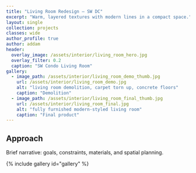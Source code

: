 ```yaml
---
title: "Living Room Redesign – SW DC"
excerpt: "Warm, layered textures with modern lines in a compact space."
layout: single
collection: projects
classes: wide
author_profile: true
author: addam
header:
  overlay_image: /assets/interior/living_room_hero.jpg
  overlay_filter: 0.2
  caption: "SW Condo Living Room"
gallery:
  - image_path: /assets/interior/living_room_demo_thumb.jpg
    url: /assets/interior/living_room_demo.jpg
    alt: "living room demolition, carpet torn up, concrete floors"
    caption: "Demolition"
  - image_path: /assets/interior/living_room_final_thumb.jpg
    url: /assets/interior/living_room_final.jpg
    alt: "fully furnished modern-styled living room"
    caption: "Final product"
---
```


## Approach
Brief narrative: goals, constraints, materials, and spatial planning.

{% include gallery id="gallery" %}

